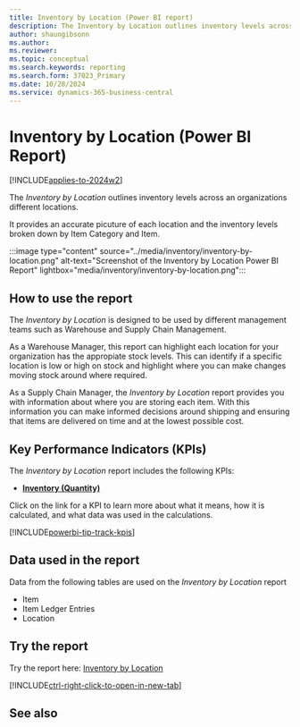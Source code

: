 ```yaml
---
title: Inventory by Location (Power BI report)
description: The Inventory by Location outlines inventory levels across an organizations different locations.
author: shaungibsonn
ms.author: 
ms.reviewer: 
ms.topic: conceptual
ms.search.keywords: reporting
ms.search.form: 37023_Primary
ms.date: 10/28/2024
ms.service: dynamics-365-business-central
---
```


# Inventory by Location (Power BI Report)
[!INCLUDE[applies-to-2024w2](../includes/applies-to-2024w2.md)]


The *Inventory by Location* outlines inventory levels across an organizations different locations.

It provides an accurate picuture of each location and the inventory levels broken down by Item Category and Item.

:::image type="content" source="../media/inventory/inventory-by-location.png" alt-text="Screenshot of the Inventory by Location Power BI Report" lightbox="media/inventory/inventory-by-location.png":::

## How to use the report

The *Inventory by Location* is designed to be used by different management teams such as Warehouse and Supply Chain Management.

As a Warehouse Manager, this report can highlight each location for your organization has the appropiate stock levels. This can identify if a specific location is low or high on stock and highlight where you can make changes moving stock around where required.

As a Supply Chain Manager, the *Inventory by Location* report provides you with information about where you are storing each item. With this information you can make informed decisions around shipping and ensuring that items are delivered on time and at the lowest possible cost.

## Key Performance Indicators (KPIs)

The *Inventory by Location* report includes the following KPIs:

- [**Inventory (Quantity)**](####)

Click on the link for a KPI to learn more about what it means, how it is calculated, and what data was used in the calculations. 

[!INCLUDE[powerbi-tip-track-kpis](includes/powerbi-tip-track-kpis.md)]

## Data used in the report

Data from the following tables are used on the *Inventory by Location* report
- Item
- Item Ledger Entries
- Location


## Try the report

Try the report here: [Inventory by Location](https://businesscentral.dynamics.com?page=37023)

[!INCLUDE[ctrl-right-click-to-open-in-new-tab](includes/ctrl-right-click-to-open-in-new-tab.md)]

## See also